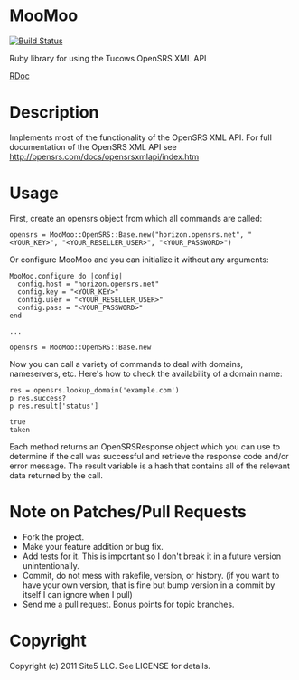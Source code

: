 MooMoo
======

[![Build Status](http://travis-ci.org/site5/moo_moo.png)](http://travis-ci.org/site5/moo_moo)

Ruby library for using the Tucows OpenSRS XML API

[RDoc](http://rdoc.info/github/site5/moo_moo/master/frames)


Description
==========

Implements most of the functionality of the OpenSRS XML API. For full
documentation of the OpenSRS XML API see
http://opensrs.com/docs/opensrsxmlapi/index.htm

Usage
=====

First, create an opensrs object from which all commands are called:

    opensrs = MooMoo::OpenSRS::Base.new("horizon.opensrs.net", "<YOUR_KEY>", "<YOUR_RESELLER_USER>", "<YOUR_PASSWORD>")

Or configure MooMoo and you can initialize it without any arguments:

    MooMoo.configure do |config|
      config.host = "horizon.opensrs.net"
      config.key = "<YOUR_KEY>"
      config.user = "<YOUR_RESELLER_USER>"
      config.pass = "<YOUR_PASSWORD>"
    end

    ...

    opensrs = MooMoo::OpenSRS::Base.new

Now you can call a variety of commands to deal with domains, nameservers, etc.
Here's how to check the availability of a domain name:

    res = opensrs.lookup_domain('example.com')
    p res.success?
    p res.result['status']

    true
    taken

Each method returns an OpenSRSResponse object which you can
use to determine if the call was successful and retrieve the response code
and/or error message. The result variable is a hash that contains all of the
relevant data returned by the call.

Note on Patches/Pull Requests
=======

* Fork the project.
* Make your feature addition or bug fix.
* Add tests for it. This is important so I don't break it in a
  future version unintentionally.
* Commit, do not mess with rakefile, version, or history. (if you want to have
  your own version, that is fine but bump version in a commit by itself I can
  ignore when I pull)
* Send me a pull request. Bonus points for topic branches.

Copyright
=========

Copyright (c) 2011 Site5 LLC. See LICENSE for details.
